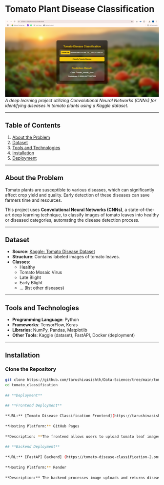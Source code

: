 # **Tomato Plant Disease Classification**

![Project Logo or Sample Image](image-1.png)
*A deep learning project utilizing Convolutional Neural Networks (CNNs) for identifying diseases in tomato plants using a Kaggle dataset.*

---

## **Table of Contents**
1. [About the Problem](#about-the-problem)  
2. [Dataset](#dataset)  
3. [Tools and Technologies](#tools-and-technologies)  
4. [Installation](#installation)  
5. [Deployment](#deployment)  

---

## **About the Problem**
Tomato plants are susceptible to various diseases, which can significantly affect crop yield and quality. Early detection of these diseases can save farmers time and resources.

This project uses **Convolutional Neural Networks (CNNs)**, a state-of-the-art deep learning technique, to classify images of tomato leaves into healthy or diseased categories, automating the disease detection process.

---

## **Dataset**
- **Source**: [Kaggle: Tomato Disease Dataset](https://www.kaggle.com/datasets/arjuntejaswi/plant-village)  
- **Structure**: Contains labeled images of tomato leaves.  
- **Classes**:  
  - Healthy  
  - Tomato Mosaic Virus  
  - Late Blight  
  - Early Blight  
  - ... (list other diseases)

---

## **Tools and Technologies**
- **Programming Language**: Python  
- **Frameworks**: TensorFlow, Keras  
- **Libraries**: NumPy, Pandas, Matplotlib  
- **Other Tools**: Kaggle (dataset), FastAPI, Docker (deployment)

---

## **Installation**
### **Clone the Repository**
```bash
git clone https://github.com/tarushivasishth/Data-Science/tree/main/tomato_classification
cd tomato_classification

## **Deployment**

## **Frontend Deployment**

**URL:** [Tomato Disease Classification Frontend](https://tarushivasishth.github.io/Tomato-Disease-Classification-frontend/)

**Hosting Platform:** GitHub Pages

**Description: **The frontend allows users to upload tomato leaf images and receive disease classification results.

## **Backend Deployment**

**URL:** [FastAPI Backend] (https://tomato-disease-classification-2.onrender.com/predict)

**Hosting Platform:** Render

**Description:** The backend processes image uploads and returns disease classification predictions using a trained deep learning model.

